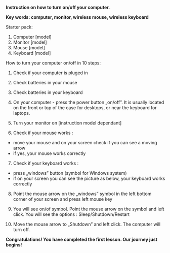 **Instruction on how to turn on/off your computer.**


**Key words: computer, monitor, wireless mouse, wireless keyboard**

Starter pack:
1.	Computer [model]
2.	Monitor [model]
3.	Mouse [model]
4.	Keyboard [model]

How to turn your computer on/off in 10 steps:

1.	Check if your computer is pluged in

2.	Check batteries in your mouse

3.	Check batteries in your keyboard

4.	On your computer - press the power button „on/off”. It is usually located on the front or top of the case for desktops, or near the keyboard for laptops.

5.	Turn your monitor on [instruction model dependant] 

6.	Check if your mouse works :
* move your mouse and on your screen check if you can see a moving arrow                
* if yes, your mouse works correctly

7.	 Check if your keyboard works : 
* press „windows” button (symbol for Windows system)  
* if on your screen you can see the picture as below, your keyboard works correctly

8.	Point the mouse arrow on the „windows” symbol in the left bottom corner of your screen and press left mouse key

9.	You will see on/of symbol. Point the mouse arrow on the symbol and left click. You will see the options : Sleep/Shutdown/Restart

10.	Move the mouse arrow to „Shutdown” and left click. The computer will turn off.


**Congratulations! You have completed the first lesson. Our journey just begins!**
